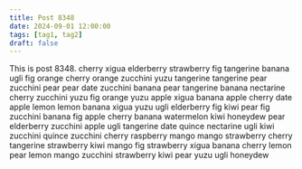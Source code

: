 ```yaml
---
title: Post 8348
date: 2024-09-01 12:00:00
tags: [tag1, tag2]
draft: false
---
```

This is post 8348.
cherry
xigua
elderberry
strawberry
fig
tangerine
banana
ugli
fig
orange
cherry
orange
zucchini
yuzu
tangerine
tangerine
pear
zucchini
pear
pear
date
zucchini
banana
pear
tangerine
banana
nectarine
cherry
zucchini
yuzu
fig
orange
yuzu
apple
xigua
banana
apple
cherry
date
apple
lemon
lemon
banana
xigua
yuzu
ugli
elderberry
fig
kiwi
pear
fig
zucchini
banana
fig
apple
cherry
banana
watermelon
kiwi
honeydew
pear
elderberry
zucchini
apple
ugli
tangerine
date
quince
nectarine
ugli
kiwi
zucchini
quince
zucchini
cherry
raspberry
mango
mango
strawberry
cherry
tangerine
strawberry
kiwi
mango
fig
strawberry
xigua
banana
cherry
lemon
pear
lemon
mango
zucchini
strawberry
kiwi
pear
yuzu
ugli
honeydew
